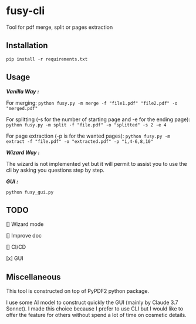 # fusy-cli

Tool for pdf merge, split or pages extraction

## Installation

`pip install -r requirements.txt`

## Usage

**_Vanilla Way :_**

For merging:
`python fusy.py -m merge -f "file1.pdf" "file2.pdf" -o "merged.pdf"`

For splitting (-s for the number of starting page and -e for the ending page):
`python fusy.py -m split -f "file.pdf" -o "splitted" -s 2 -e 4`

For page extraction (-p is for the wanted pages):
`python fusy.py -m extract -f "file.pdf" -o "extracted.pdf" -p "1,4-6,8,10"`

**_Wizard Way :_**

The wizard is not implemented yet but it will permit to assist you to use the cli by asking you questions step by step.

**_GUI :_**

`python fusy_gui.py`

## TODO

[] Wizard mode

[] Improve doc

[] CI/CD

[x] GUI

## Miscellaneous

This tool is constructed on top of PyPDF2 python package.

I use some AI model to construct quickly the GUI (mainly by Claude 3.7 Sonnet).
I made this choice because I prefer to use CLI but I would like to offer the feature for others without spend a lot of time on cosmetic details.
